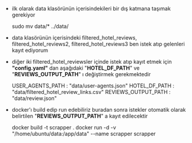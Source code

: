 - ilk olarak data klasörünün içerisindekileri bir dış katmana taşımak gerekiyor


    sudo mv data/* ../data/


- data klasörünün içerisindeki filtered_hotel_reviews, filtered_hotel_reviews2, filtered_hotel_reviews3 ben istek atıp gelenleri kayıt ediyorum


- diğer iki filtered_hotel_reviewsler içinde istek atıp kayıt etmek için **"config.yaml"** dan aşağıdaki "**HOTEL_DF_PATH**" ve "**REVIEWS_OUTPUT_PATH**" ı değiştirmek gerekmektedir

    
    USER_AGENTS_PATH : "data/user-agents.json"
    HOTEL_DF_PATH : "data/filtered_hotel_review_links<?>.csv"
    REVIEWS_OUTPUT_PATH : "data/review<?>.json"

- docker'ı build edip run edebiliriz buradan sonra istekler otomatik olarak belirtilen  "**REVIEWS_OUTPUT_PATH**" a kayıt edilecektir


    docker build -t scrapper .
    docker run  -d -v "/home/ubuntu/data:/app/data" --name scrapper scrapper